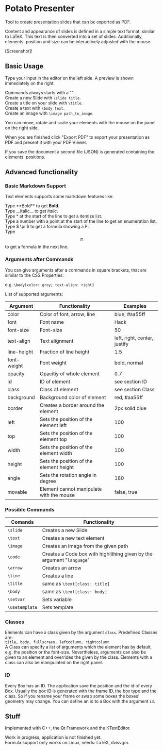 # Potato Presenter

Tool to create presentation slides that can be exported as PDF.

Content and appearance of slides is defined in a simple text format, similar to LaTeX.
This text is then converted into a set of slides.
Additionally, elements' position and size can be interactively adjusted with the mouse.

[Screenshot]! 

## Basic Usage

Type your input in the editor on the left side.
A preview is shown immediately on the right.

Commands always starts with a "\".  
Create a new Slide with ```\slide title```.  
Create a title on your slide with ```\title```.  
Create a text with ```\body text```.  
Create an image with ```\image path_to_image```.  

You can move, rotate and scale your elements with the mouse on the panel on the right side.

When you are finished click "Export PDF" to export your presentation as PDF and present it with your PDF Viewer.

If you save the document a second file (JSON) is generated containing the elements' positions.

## Advanced functionality

### Basic Markdown Support

Text elements supports some markdown features like:  

Type \*\*Bold\*\* to get **Bold**.  
Type \_\_italic\_\_ to get _italic_.  
Type * at the start of the line to get a itemize list.  
Type a number with a point at the start of the line to get an enumeration list.  
Type $ \pi $ to get a formula showing a Pi.  
Type $$ \pi $$ to get a formula in the next line.  


### Arguments after Commands

You can give arguments after a commands in square brackets, that are similar to the CSS Properties:

e.g. ```\body[color: grey; text-align: right]```

List of supported arguments:

Argument | Functionality | Examples
------------ | ------------------ | -------------
color | Color of font, arrow, line | blue, #aa55ff
font | Font name | Hack
font-size | Font-size | 50
text-align | Text alignment | left, right, center, justify
line-height | Fraction of line height | 1.5
font-weight | Font weight | bold, normal
opacity | Opacitiy of whole element | 0.7
id | ID of element | see section ID
class | Class of element | see section Class
background | Background color of element | red, #aa55ff
border | Creates a border around the element | 2px solid blue
left | Sets the position of the element left | 100
top | Sets the position of the element top | 100
width | Sets the position of the element width | 100
height | Sets the position of the element height | 100
angle | Sets the rotation angle in degree | 180
movable | Element cannot manipulate with the mouse | false, true


### Possible Commands

Comands | Functionality
------------ | -------------
```\slide``` | Creates a new Slide
```\text``` | Creates a new text element
```\image``` | Creates an image from the given path
```\code``` | Creates a Code box with highlithing given by the argument "```language```"
```\arrow``` | Creates an arrow
```\line``` | Creates a line
```\title``` | same as ```\text[class: title]```
```\body``` | same as ```\text[class: body]```
```\setvar``` | Sets variable
```\usetemplate``` | Sets template



### Classes

Elements can have a class given by the argument ```class```.
Predefined Classes are:  
```title, body, fullscreen, leftcolumn, rightcolumn```  
A Class can specify a list of arguments which the element has by default, e.g. the position or the font-size.
Nevertheless, arguments can also be given to an element and overrides the given by the class.
Elements with a class can also be manipulated on the right panel.


### ID 

Every Box has an ID. The application save the position and the id of every Box.
Usually the box ID is generated with the frame ID, the box type and the class.
So if you rename your frame or swap some boxes the boxes' geometry may change.
You can define an id to a Box with the argument ```id```.


## Stuff

Implemented with C++, the Qt Framework and the KTextEditor.  

Work in progress, application is not finished yet.  
Formula support only works on Linux, needs: LaTeX, dvisvgm.
